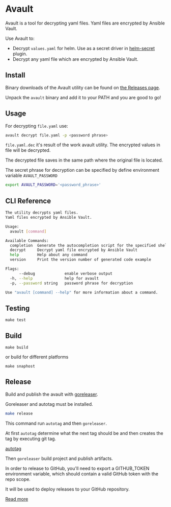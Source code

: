 # Avault

Avault is a tool for decrypting yaml files. Yaml files are encrypted by Ansible Vault. 

Use Avault to:

- Decrypt `values.yaml` for helm. Use as a secret driver in [helm-secret](https://github.com/JackKrasn/helm-secrets) plugin. 
- Decrypt any yaml file which are encrypted by Ansible Vault. 

## Install


Binary downloads of the Avault utility can be found on [the Releases page](https://github.com/JackKrasn/helm-secrets/releases/latest).

Unpack the `avault` binary and add it to your PATH and you are good to go!


## Usage

For decrypting  `file.yaml` use:

```bash
avault decrypt file.yaml -p <password phrase>
```

`file.yaml.dec` it's result of the work avault utility. The encrypted values in file will be decrypted. 

The decrypted file saves in the same path where the original file is located.

The secret phrase for decryption can be specified by define environment variable `AVAULT_PASSWORD`

```bash
export AVAULT_PASSWORD='<password_phrase>'
```

## CLI Reference

```bash
The utility decrypts yaml files.
Yaml files encrypted by Ansible Vault.

Usage:
  avault [command]

Available Commands:
  completion  Generate the autocompletion script for the specified shell
  decrypt     Decrypt yaml file encrypted by Ansible Vault
  help        Help about any command
  version     Print the version number of generated code example

Flags:
      --debug             enable verbose output
  -h, --help              help for avault
  -p, --password string   password phrase for decryption

Use "avault [command] --help" for more information about a command.
```

## Testing

``make test``

## Build

``make build``

or build for different platforms

``make snaphost``

## Release

Build and publish the avault with [goreleaser](https://goreleaser.com).

Goreleaser and autotag must be installed.

```bash
make release
```

This command run `autotag`  and then `goreleaser`.

At first `autotag`  determine what the next tag should be and then creates the tag by executing git tag.

[autotag](https://github.com/pantheon-systems/autotag)

Then `goreleaser` build project and publish artifacts.

In order to release to GitHub, you'll need to export a GITHUB_TOKEN environment variable, 
which should contain a valid GitHub token with the repo scope. 

It will be used to deploy releases to your GitHub repository.

[Read more](https://goreleaser.com/quick-start/)
